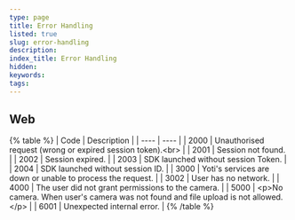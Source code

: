 ```yaml
---
type: page
title: Error Handling
listed: true
slug: error-handling
description: 
index_title: Error Handling
hidden: 
keywords: 
tags: 
---
```


## Web

{% table %}
| Code | Description | 
| ---- | ---- | 
| 2000 | Unauthorised request (wrong or expired session token).&lt;br&gt; | 
| 2001 | Session not found. | 
| 2002 | Session expired. | 
| 2003 | SDK launched without session Token. | 
| 2004 | SDK launched without session ID. | 
| 3000 | Yoti's services are down or unable to process the request. | 
| 3002 | User has no network. | 
| 4000 | The user did not grant permissions to the camera. | 
| 5000 | &lt;p&gt;No camera. When user's camera was not found and file upload is not allowed.&lt;/p&gt; | 
| 6001 | Unexpected internal error. | 
{% /table %}